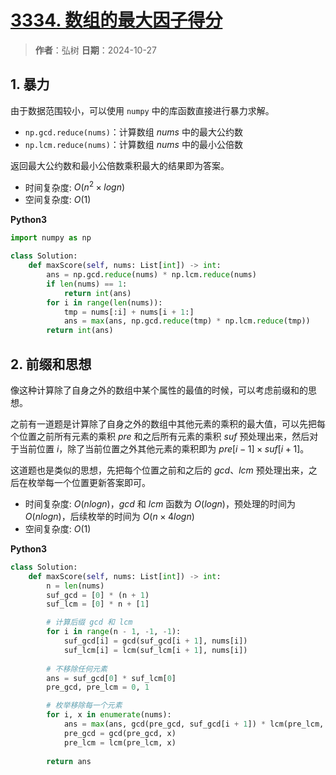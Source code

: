 # [3334. 数组的最大因子得分](https://leetcode.cn/problems/find-the-maximum-factor-score-of-array/description/)

> **作者**：弘树
> **日期**：2024-10-27

## 1. 暴力

由于数据范围较小，可以使用 `numpy` 中的库函数直接进行暴力求解。

- `np.gcd.reduce(nums)`：计算数组 $nums$ 中的最大公约数
- `np.lcm.reduce(nums)`：计算数组 $nums$ 中的最小公倍数

返回最大公约数和最小公倍数乘积最大的结果即为答案。

- 时间复杂度: $O(n^2\times logn)$
- 空间复杂度: $O(1)$

**Python3**

```python
import numpy as np

class Solution:
    def maxScore(self, nums: List[int]) -> int:
        ans = np.gcd.reduce(nums) * np.lcm.reduce(nums)
        if len(nums) == 1:
            return int(ans)
        for i in range(len(nums)):
            tmp = nums[:i] + nums[i + 1:]
            ans = max(ans, np.gcd.reduce(tmp) * np.lcm.reduce(tmp))
        return int(ans)
```

## 2. 前缀和思想

像这种计算除了自身之外的数组中某个属性的最值的时候，可以考虑前缀和的思想。

之前有一道题是计算除了自身之外的数组中其他元素的乘积的最大值，可以先把每个位置之前所有元素的乘积 $pre$ 和之后所有元素的乘积 $suf$ 预处理出来，然后对于当前位置 $i$，除了当前位置之外其他元素的乘积即为 $pre[i - 1] \times suf[i + 1]$。

这道题也是类似的思想，先把每个位置之前和之后的 $gcd$、$lcm$ 预处理出来，之后在枚举每一个位置更新答案即可。

- 时间复杂度: $O(nlogn)$，$gcd$ 和 $lcm$ 函数为 $O(logn)$，预处理的时间为 $O(nlogn)$，后续枚举的时间为 $O(n\times 4logn)$
- 空间复杂度: $O(1)$

**Python3**

```python
class Solution:
    def maxScore(self, nums: List[int]) -> int:
        n = len(nums)
        suf_gcd = [0] * (n + 1)
        suf_lcm = [0] * n + [1]

        # 计算后缀 gcd 和 lcm
        for i in range(n - 1, -1, -1):
            suf_gcd[i] = gcd(suf_gcd[i + 1], nums[i])
            suf_lcm[i] = lcm(suf_lcm[i + 1], nums[i])
        
        # 不移除任何元素
        ans = suf_gcd[0] * suf_lcm[0]
        pre_gcd, pre_lcm = 0, 1

        # 枚举移除每一个元素
        for i, x in enumerate(nums):
            ans = max(ans, gcd(pre_gcd, suf_gcd[i + 1]) * lcm(pre_lcm, suf_lcm[i + 1]))
            pre_gcd = gcd(pre_gcd, x)
            pre_lcm = lcm(pre_lcm, x)
            
        return ans
```